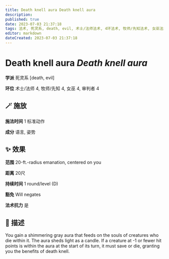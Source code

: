 ```yaml
---
title: Death knell aura Death knell aura
description: 
published: true
date: 2023-07-03 21:37:18
tags: 法术, 死灵系, death, evil, 术士/法师法术, 4环法术, 牧师/先知法术, 女巫法术, 审判者法术
editor: markdown
dateCreated: 2023-07-03 21:37:18
---
```


# **Death knell aura** *Death knell aura*

**学派** 死灵系 \[death, evil\] 

**环位** 术士/法师 4, 牧师/先知 4, 女巫 4, 审判者 4

## 🪄 施放

**施法时间** 1 标准动作

**成分** 语言, 姿势

## ✨ 效果  

**范围** 20-ft.-radius emanation, centered on you

**距离** 20尺  

**持续时间** 1 round/level (D) 

**豁免** Will negates

**法术抗力** 是

## 📖 描述

You gain a shimmering gray aura that feeds on the souls of creatures who die within it. The aura sheds light as a candle. If a creature at -1 or fewer hit points is within the aura at the start of its turn, it must save or die, granting you the benefits of death knell.
    